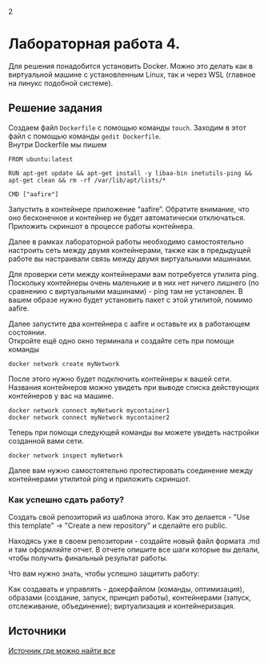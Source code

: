 2
# Лабораторная работа 4.

Для решения понадобится установить Docker. Можно это делать как в виртуальной машине с установленным Linux, так и через WSL (главное на линукс подобной системе).
## Решение задания
Создаем файл `Dockerfile` с помощью команды `touch`. Заходим в этот файл с помощью команды `gedit Dockerfile`.  
Внутри Dockerfile мы пишем  
```
FROM ubuntu:latest  

RUN apt-get update && apt-get install -y libaa-bin inetutils-ping && apt-get clean && rm -rf /var/lib/apt/lists/*  

CMD ["aafire"]  
```


Запустить в контейнере приложение “aafire”. Обратите внимание, что оно бесконечное и контейнер не будет автоматически отключаться.  
Приложить скриншот в процессе работы контейнера.  

Далее в рамках лабораторной работы необходимо самостоятельно настроить сеть между двумя контейнерами, также как в предыдущей работе вы настраивали связь между двумя виртуальными машинами.  

Для проверки сети между контейнерами вам потребуется утилита ping. Поскольку контейнеры очень маленькие и в них нет ничего лишнего (по сравнению с виртуальными машинами) - ping там не установлен. В вашем образе нужно будет установить пакет с этой утилитой, помимо aafire.  

Далее запустите два контейнера с aafire и оставьте их в работающем состоянии.  
Откройте ещё одно окно терминала и создайте сеть при помощи команды 
```
docker network create myNetwork
```
После этого нужно будет подключить контейнеры к вашей сети. Названия контейнеров можно увидеть при выводе списка действующих контейнеров у вас на машине.
```
docker network connect myNetwork mycontainer1
docker network connect myNetwork mycontainer2
```
Теперь при помощи следующей команды вы можете увидеть настройки созданной вами сети.
```
docker network inspect myNetwork
```
Далее вам нужно самостоятельно протестировать соединение между контейнерами утилитой ping и приложить скриншот.

### Как успешно сдать работу?

Создать свой репозиторий из шаблона этого. Как это делается - "Use this template" -> "Create a new repository" и сделайте его public. 

Находясь уже в своем репозитории - создайте новый файл формата .md и там оформляйте отчет. В отчете опишите все шаги которые вы делали, чтобы получить финальный результат работы.

Что вам нужно знать, чтобы успешно защитить работу:

Как создавать и управлять - докерфайлом (команды, оптимизация), образами (создание, запуск, принцип работы), контейнерами (запуск, отслеживание, объединение); виртуализация и контейнеризация. 

## Источники

[Источник где можно найти все](https://google.com)

